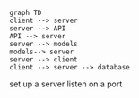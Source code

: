 ``` mermaid 
graph TD
client --> server 
server --> API
API --> server 
server --> models
models--> server
server --> client 
client --> server --> database
```

set up a server
listen on a port 

